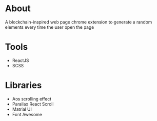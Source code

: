 # About
A blockchain-inspired web page chrome extension to generate a random elements every time the user open the page 

# Tools
- ReactJS
- SCSS

# Libraries
- Aos scrolling effect
- Parallax React Scroll
- Matrial UI
- Font Awesome
